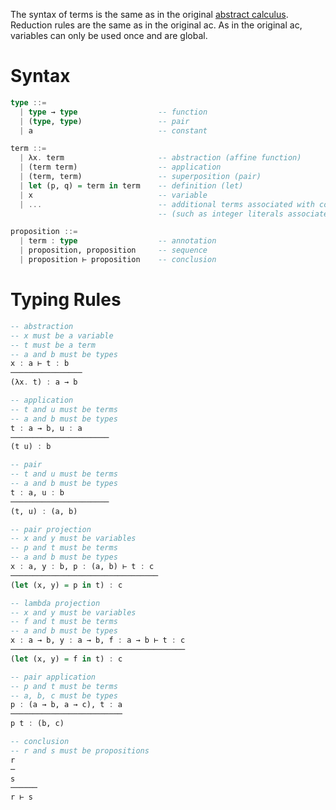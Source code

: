 The syntax of terms is the same as in the original [abstract calculus](https://github.com/MaiaVictor/abstract-calculus).
Reduction rules are the same as in the original ac.
As in the original ac, variables can only be used once and are global.

# Syntax

```haskell
type ::=
  | type → type                  -- function
  | (type, type)                 -- pair
  | a                            -- constant

term ::=
  | λx. term                     -- abstraction (affine function)
  | (term term)                  -- application
  | (term, term)                 -- superposition (pair)
  | let (p, q) = term in term    -- definition (let)
  | x                            -- variable
  | ...                          -- additional terms associated with constant types
                                 -- (such as integer literals associated with `int`)

proposition ::=
  | term : type                  -- annotation
  | proposition, proposition     -- sequence
  | proposition ⊢ proposition    -- conclusion

```

# Typing Rules
```haskell
-- abstraction
-- x must be a variable
-- t must be a term
-- a and b must be types
x : a ⊢ t : b
────────────────
(λx. t) : a → b

-- application
-- t and u must be terms
-- a and b must be types
t : a → b, u : a
──────────────────────
(t u) : b

-- pair
-- t and u must be terms
-- a and b must be types
t : a, u : b
──────────────────────
(t, u) : (a, b)

-- pair projection
-- x and y must be variables
-- p and t must be terms
-- a and b must be types
x : a, y : b, p : (a, b) ⊢ t : c
─────────────────────────────────
(let (x, y) = p in t) : c

-- lambda projection
-- x and y must be variables
-- f and t must be terms
-- a and b must be types
x : a → b, y : a → b, f : a → b ⊢ t : c
───────────────────────────────────────
(let (x, y) = f in t) : c

-- pair application
-- p and t must be terms
-- a, b, c must be types
p : (a → b, a → c), t : a
─────────────────────────
p t : (b, c)

-- conclusion
-- r and s must be propositions
r
─
s
──────
r ⊢ s
```
